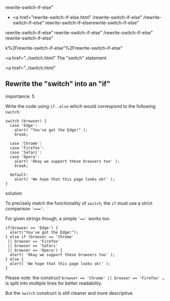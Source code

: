 rewrite-switch-if-else"

- <a href="rewrite-switch-if-else.html"
  /rewrite-switch-if-else"
  /rewrite-switch-if-else"
  rewrite-switch-if-elserewrite-switch-if-else"

<!-- -->

rewrite-switch-if-else"
rewrite-switch-if-else"
/rewrite-switch-if-else"
rewrite-switch-if-else"

k%2Frewrite-switch-if-else"%2Frewrite-switch-if-else"

<a href="../switch.html" The "switch" statement</span></a>

<a href="../switch.html"

## Rewrite the "switch" into an "if"

<span class="task__importance" title="How important is the task, from 1 to 5">importance: 5</span>

Write the code using `if..else` which would correspond to the following `switch`:

    switch (browser) {
      case 'Edge':
        alert( "You've got the Edge!" );
        break;

      case 'Chrome':
      case 'Firefox':
      case 'Safari':
      case 'Opera':
        alert( 'Okay we support these browsers too' );
        break;

      default:
        alert( 'We hope that this page looks ok!' );
    }

solution

To precisely match the functionality of `switch`, the `if` must use a strict comparison `'==='`.

For given strings though, a simple `'=='` works too.

    if(browser == 'Edge') {
      alert("You've got the Edge!");
    } else if (browser == 'Chrome'
     || browser == 'Firefox'
     || browser == 'Safari'
     || browser == 'Opera') {
      alert( 'Okay we support these browsers too' );
    } else {
      alert( 'We hope that this page looks ok!' );
    }

Please note: the construct `browser == 'Chrome' || browser == 'Firefox' …` is split into multiple lines for better readability.

But the `switch` construct is still cleaner and more descriptive.
